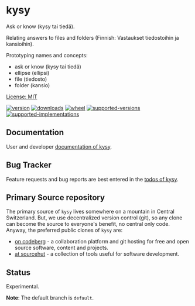# kysy

Ask or know (kysy tai tiedä).

Relating answers to files and folders (Finnish: Vastaukset tiedostoihin ja kansioihin).

Prototyping names and concepts:

* ask or know (kysy tai tiedä)
* ellipse (ellipsi)
* file (tiedosto)
* folder (kansio)

[License: MIT](https://git.sr.ht/~sthagen/kysy/tree/default/item/LICENSE)

[![version](https://img.shields.io/pypi/v/kysy.svg?style=flat)](https://pypi.python.org/pypi/kysy/)
[![downloads](https://pepy.tech/badge/kysy/month)](https://pepy.tech/project/kysy)
[![wheel](https://img.shields.io/pypi/wheel/kysy.svg?style=flat)](https://pypi.python.org/pypi/kysy/)
[![supported-versions](https://img.shields.io/pypi/pyversions/kysy.svg?style=flat)](https://pypi.python.org/pypi/kysy/)
[![supported-implementations](https://img.shields.io/pypi/implementation/kysy.svg?style=flat)](https://pypi.python.org/pypi/kysy/)

## Documentation

User and developer [documentation of kysy](https://codes.dilettant.life/docs/kysy).

## Bug Tracker

Feature requests and bug reports are best entered in the [todos of kysy](https://todo.sr.ht/~sthagen/kysy).

## Primary Source repository

The primary source of `kysy` lives somewhere on a mountain in Central Switzerland.
But, we use decentralized version control (git), so any clone can become the source to everyone's benefit, no central only code.
Anyway, the preferred public clones of `kysy` are:

* [on codeberg](https://codeberg.org/sthagen/kysy) - a collaboration platform and git hosting for free and open source software, content and projects.
* [at sourcehut](https://git.sr.ht/~sthagen/kysy) - a collection of tools useful for software development.

## Status

Experimental.

**Note**: The default branch is `default`.
